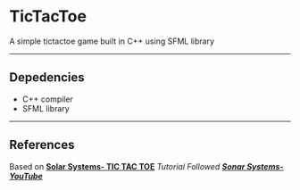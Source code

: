 # TicTacToe

A simple tictactoe game built in C++ using SFML library

---

## Depedencies

-   C++ compiler
-   SFML library

---

## References

Based on **[Solar Systems- TIC TAC TOE](https://github.com/SonarSystems/Tic-Tac-Toe-SFML-CPP)**
_Tutorial Followed **[Sonar Systems- YouTube](https://www.youtube.com/playlist?list=PLRtjMdoYXLf4L0UVTggZdTV55baO6x6CO)**_
